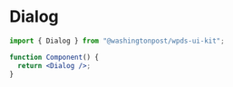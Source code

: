 # Dialog

```jsx
import { Dialog } from "@washingtonpost/wpds-ui-kit";

function Component() {
  return <Dialog />;
}
```
